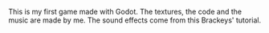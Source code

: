 This is my first game made with Godot. The textures, the code and the music are made by me. The sound effects come from this Brackeys' tutorial.
